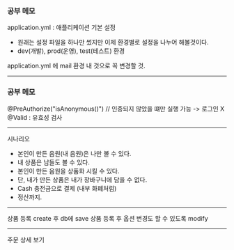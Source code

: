 ### 공부 메모

application.yml : 애플리케이션 기본 설정
- 원래는 설정 파일을 하나만 썼지만 이제 환경별로 설정을 나누어 해볼것이다.
- dev(개발), prod(운영), test(테스트) 환경

application.yml 에 mail 환경 내 것으로 꼭 변경할 것.

---

### 공부 메모

@PreAuthorize("isAnonymous()") // 인증되지 않았을 떄만 실행 가능 -> 로그인 X
@Valid : 유효성 검사

---

시나리오
- 본인이 만든 음원(내 음원)은 나만 볼 수 있다.
- 내 상품은 남들도 볼 수 있다.
- 본인이 만든 음원을 상품화 시킬 수 있다.
- 단, 내가 만든 상품은 내가 장바구니에 담을 수 없다.
- Cash 충전금으로 결제 (내부 화폐처럼)
- 정산까지.

---

상품 등록 create 후 db에 save
상품 등록 후 옵션 변경도 할 수 있도록 modify

---


주문 상세 보기